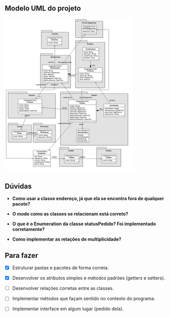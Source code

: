 ## Modelo UML do projeto
<img width="400" alt="Modelo UML" title="#ModeloUML" src="./assets/Diagrama-UML.jpg" />

## Dúvidas
- **Como usar a classe endereço, já que ela se encontra fora de qualquer pacote?**

  
  
- **O modo como as classes se relacionam está correto?**



- **O que é o Enumeration da classe statusPedido? Foi implementado corretamente?**



- **Como implementar as relações de multiplicidade?**



## Para fazer
- [X] Estruturar pastas e pacotes de forma correta.

- [X] Desenvolver os atributos simples e métodos padrões (getters e setters).

- [ ] Desenvolver relações corretas entre as classes.

- [ ] Implementar métodos que façam sentido no contexto do programa.

- [ ] Implementar interface em algum lugar (pedido dela).
